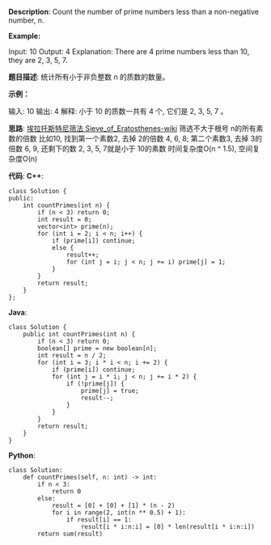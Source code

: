 __Description__:
Count the number of prime numbers less than a non-negative number, n.

**Example:**

Input: 10
Output: 4
Explanation: There are 4 prime numbers less than 10, they are 2, 3, 5, 7.

__题目描述__:
统计所有小于非负整数 n 的质数的数量。

**示例：**

输入: 10
输出: 4
解释: 小于 10 的质数一共有 4 个, 它们是 2, 3, 5, 7 。

__思路__:
 [埃拉托斯特尼筛法 Sieve_of_Eratosthenes-wiki](https://en.wikipedia.org/wiki/Sieve_of_Eratosthenes)
筛选不大于根号 n的所有素数的倍数
比如10, 找到第一个素数2, 去掉 2的倍数 4, 6, 8; 第二个素数3, 去掉 3的倍数 6, 9, 还剩下的数 2, 3, 5, 7就是小于 10的素数
时间复杂度O(n ^ 1.5), 空间复杂度O(n)

__代码__:
__C++__:
```
class Solution {
public:
    int countPrimes(int n) {
        if (n < 3) return 0;
        int result = 0;
        vector<int> prime(n);
        for (int i = 2; i < n; i++) {
            if (prime[i]) continue;
            else {
                result++;
                for (int j = i; j < n; j += i) prime[j] = 1;
            }
        }
        return result;
    }
};
```

__Java__:
```
class Solution {
    public int countPrimes(int n) {
        if (n < 3) return 0;
        boolean[] prime = new boolean[n];
        int result = n / 2;
        for (int i = 3; i * i < n; i += 2) {
            if (prime[i]) continue;
            for (int j = i * i; j < n; j += i * 2) {
                if (!prime[j]) {
                    prime[j] = true;
                    result--;
                }
            }
        }
        return result;
    }
}
```

__Python__:
```
class Solution:
    def countPrimes(self, n: int) -> int:
        if n < 3:
            return 0
        else:
            result = [0] + [0] + [1] * (n - 2)
            for i in range(2, int(n ** 0.5) + 1):
                if result[i] == 1:
                    result[i * i:n:i] = [0] * len(result[i * i:n:i])
        return sum(result)
```
